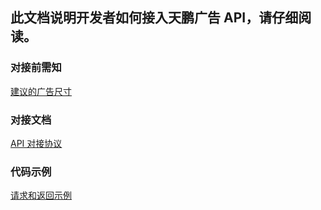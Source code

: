 ##  此文档说明开发者如何接入天鹏广告 API，请仔细阅读。

### 对接前需知

[建议的广告尺寸](doc_api/suggested_ad_size.md)


### 对接文档


[ API 对接协议](doc_api/request_and_response.md)


### 代码示例

 [请求和返回示例](doc_api/api_example.md)


